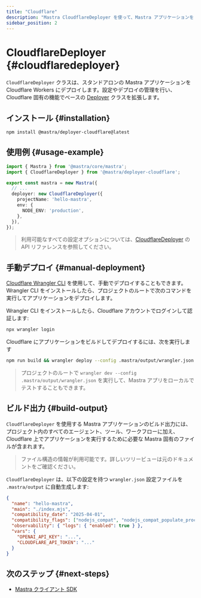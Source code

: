 ```yaml
---
title: "Cloudflare"
description: "Mastra CloudflareDeployer を使って、Mastra アプリケーションを Cloudflare にデプロイする方法を学ぶ"
sidebar_position: 2
---
```


# CloudflareDeployer \{#cloudflaredeployer\}

`CloudflareDeployer` クラスは、スタンドアロンの Mastra アプリケーションを Cloudflare Workers にデプロイします。設定やデプロイの管理を行い、Cloudflare 固有の機能でベースの [Deployer](/docs/reference/deployer) クラスを拡張します。

## インストール \{#installation\}

```bash copy
npm install @mastra/deployer-cloudflare@latest
```

## 使用例 \{#usage-example\}

```typescript filename="src/mastra/index.ts" showLineNumbers copy
import { Mastra } from '@mastra/core/mastra';
import { CloudflareDeployer } from '@mastra/deployer-cloudflare';

export const mastra = new Mastra({
  // ...
  deployer: new CloudflareDeployer({
    projectName: 'hello-mastra',
    env: {
      NODE_ENV: 'production',
    },
  }),
});
```

> 利用可能なすべての設定オプションについては、[CloudflareDeployer](/docs/reference/deployer/cloudflare) の API リファレンスを参照してください。

## 手動デプロイ \{#manual-deployment\}

[Cloudflare Wrangler CLI](https://developers.cloudflare.com/workers/wrangler/install-and-update/) を使用して、手動でデプロイすることもできます。Wrangler CLI をインストールしたら、プロジェクトのルートで次のコマンドを実行してアプリケーションをデプロイします。

Wrangler CLI をインストールしたら、Cloudflare アカウントでログインして認証します:

```bash copy
npx wrangler login
```

Cloudflare にアプリケーションをビルドしてデプロイするには、次を実行します

```bash copy
npm run build && wrangler deploy --config .mastra/output/wrangler.json
```

> プロジェクトのルートで `wrangler dev --config .mastra/output/wrangler.json` を実行して、Mastra アプリをローカルでテストすることもできます。

## ビルド出力 \{#build-output\}

`CloudflareDeployer` を使用する Mastra アプリケーションのビルド出力には、プロジェクト内のすべてのエージェント、ツール、ワークフローに加え、Cloudflare 上でアプリケーションを実行するために必要な Mastra 固有のファイルが含まれます。

> ファイル構造の情報が利用可能です。詳しいツリービューは元のドキュメントをご確認ください。

`CloudflareDeployer` は、以下の設定を持つ `wrangler.json` 設定ファイルを `.mastra/output` に自動生成します:

```json
{
  "name": "hello-mastra",
  "main": "./index.mjs",
  "compatibility_date": "2025-04-01",
  "compatibility_flags": ["nodejs_compat", "nodejs_compat_populate_process_env"],
  "observability": { "logs": { "enabled": true } },
  "vars": {
    "OPENAI_API_KEY": "...",
    "CLOUDFLARE_API_TOKEN": "..."
  }
}
```

## 次のステップ \{#next-steps\}

* [Mastra クライアント SDK](/docs/reference/client-js/mastra-client)
